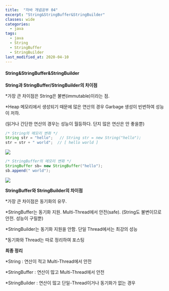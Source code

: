 ```yaml
---
title:  "자바 개념공부 04"
excerpt: "String&StringBuffer&StringBuilder"
classes: wide
categories:
  - java
tags:
  - java
  - String
  - StringBuffer
  - StringBuilder
last_modified_at: 2020-04-10
---
```


#### **String**&StringBuffer&StringBuilder



**String과 StringBuffer/StringBuilder의 차이점**

*가장 큰 차이점은 String은 불변(immutable)이라는 점.  

*Heap 메모리에서 생성되기 때문에 많은 연산의 경우 Garbage 생성이 빈번하여 성능이 저하.

(읽거나 간단한 연산의 경우는 성능이 월등하다. 단지 많은 연산은 안 좋을뿐)

```java
/* String의 메모리 변화 */
String str = "hello";   // String str = new String("hello");
str = str + " world";  // [ hello world ]
```

![]({{site.url}}/assets/images/string.png)

```java
/* StringBuffer의 메모리 변화 */
StringBuffer sb= new StringBuffer("hello");
sb.append(" world");
```

![]({{site.url}}/assets/images/StringBuffer.png)



**StringBuffer와 StringBuilder의 차이점**

*가장 큰 차이점은 동기화의 유무.

*StringBuffer는 동기화 지원. Multi-Thread에서 안전(safe). (String도 불변이므로 안전. 성능이 구릴뿐)

*StringBuilder는 동기화 지원을 안함. 단일 Thread에서는 최강의 성능

*동기화와 Thread는 따로 정리하여 포스팅



**최종 정리**

*String : 연산이 적고 Multi-Thread에서 안전

*StringBuffer : 연산이 많고 Multi-Thread에서 안전

*StringBuilder : 연산이 많고 단일-Thread이거나 동기화가 없는 경우